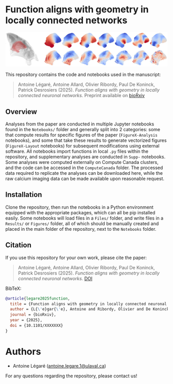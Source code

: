 # Function aligns with geometry in locally connected networks

![Image](github_cover.jpg)

This repository contains the code and notebooks used in the manuscript:

 
> Antoine Légaré, Antoine Allard, Olivier Ribordy, Paul De Koninck, Patrick Desrosiers (2025). *Function aligns with geometry in locally connected neuronal networks.* Preprint available on [bioRxiv](https://www.biorxiv.org/)


## Overview

Analyses from the paper are conducted in multiple Jupyter notebooks found in the `Notebooks/` folder and generally split into 2 categories: some that compute results for specific figures of the paper (`FigureX-Analysis` notebooks), and some that take these results to generate vectorized figures (`FigureX-Layout` notebooks) for subsequent modifications using external software. All notebooks import functions in local `.py` files within the repository, and supplementary analyses are conducted in `Supp-` notebooks. Some analyses were computed externally on Compute Canada clusters, and the code can be accessed in the `ComputeCanada` folder. The processed data required to replicate the analyses can be downloaded here, while the raw calcium imaging data can be made available upon reasonable request.

## Installation


Clone the repository, then run the notebooks in a Python environment equipped with the appropriate packages, which can all be pip installed easily. Some notebooks will load files in a `Files/` folder, and write files in a `Results/` or `Figures/` folder, all of which should be manually created and placed in the main folder of the repository, next to the `Notebooks` folder.

## Citation

If you use this repository for your own work, please cite the paper:

> Antoine Légaré, Antoine Allard, Olivier Ribordy, Paul De Koninck, Patrick Desrosiers (2025). *Function aligns with geometry in locally connected neuronal networks.* [DOI](https://www.biorxiv.org/)

BibTeX:
```bibtex
@article{legare2025function,
  title = {Function aligns with geometry in locally connected neuronal networks},
  author = {L{\'e}gar{\'e}, Antoine and Ribordy, Olivier and De Koninck, Paul and Allard, Antoine and Desrosiers, Patrick},
  journal = {bioRxiv},
  year = {2025},
  doi = {10.1101/XXXXXXX}
}
```

# Authors

- Antoine Légaré (antoine.legare.1@ulaval.ca)

For any questions regarding the repository, please contact us!
